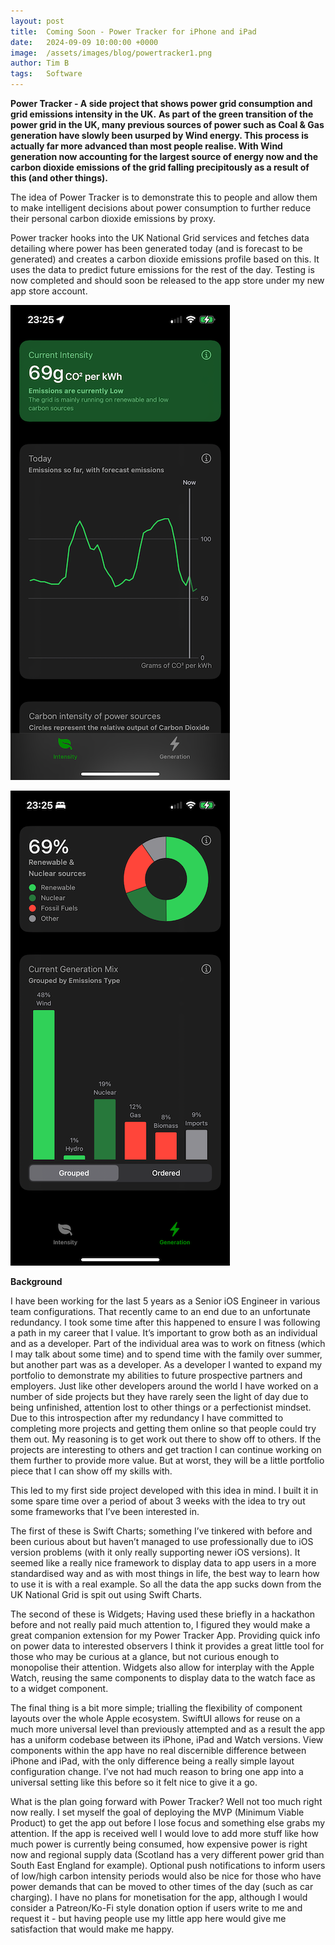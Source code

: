 ```yaml
---
layout: post
title:  Coming Soon - Power Tracker for iPhone and iPad
date:   2024-09-09 10:00:00 +0000
image:  /assets/images/blog/powertracker1.png
author: Tim B
tags:   Software
---
```


**Power Tracker - A side project that shows power grid consumption and grid emissions intensity in the UK.**
**As part of the green transition of the power grid in the UK, many previous sources of power such as Coal & Gas generation have slowly been usurped by Wind energy. This process is actually far more advanced than most people realise. With Wind generation now accounting for the largest source of energy now and the carbon dioxide emissions of the grid falling precipitously as a result of this (and other things).**

The idea of Power Tracker is to demonstrate this to people and allow them to make intelligent decisions about power consumption to further reduce their personal carbon dioxide emissions by proxy. 

Power tracker hooks into the UK National Grid services and fetches data detailing where power has been generated today (and is forecast to be generated) and creates a carbon dioxide emissions profile based on this. It uses the data to predict future emissions for the rest of the day. 
Testing is now completed and should soon be released to the app store under my new app store account. 


![Carbon Intensity demonstrated in the App (for iPhone)](/assets/images/blog/powertracker2.png)

![Power production demonstrated in the App (for iPhone)](/assets/images/blog/powertracker3.png)

**Background**

I have been working for the last 5 years as a Senior iOS Engineer in various team configurations. That recently came to an end due to an unfortunate redundancy. I took some time after this happened to ensure I was following a path in my career that I value. It’s important to grow both as an individual and as a developer. Part of the individual area was to work on fitness (which I may talk about some time) and to spend time with the family over summer, but another part was as a developer. 
As a developer I wanted to expand my portfolio to demonstrate my abilities to future prospective partners and employers. Just like other developers around the world I have worked on a number of side projects but they have rarely seen the light of day due to being unfinished, attention lost to other things or a perfectionist mindset. 
Due to this introspection after my redundancy I have committed to completing more projects and getting them online so that people could try them out. My reasoning is to get work out there to show off to others. If the projects are interesting to others and get traction I can continue working on them further to provide more value. But at worst, they will be a little portfolio piece that I can show off my skills with.

This led to my first side project developed with this idea in mind. I built it in some spare time over a period of about 3 weeks with the idea to try out some frameworks that I’ve been interested in. 

The first of these is Swift Charts; something I’ve tinkered with before and been curious about but haven’t managed to use professionally due to iOS version problems (with it only really supporting newer iOS versions). It seemed like a really nice framework to display data to app users in a more standardised way and as with most things in life, the best way to learn how to use it is with a real example. So all the data the app sucks down from the UK National Grid is spit out using Swift Charts. 

The second of these is Widgets; Having used these briefly in a hackathon before and not really paid much attention to, I figured they would make a great companion extension for my Power Tracker App. Providing quick info on power data to interested observers I think it provides a great little tool for those who may be curious at a glance, but not curious enough to monopolise their attention. Widgets also allow for interplay with the Apple Watch, reusing the same components to display data to the watch face as to a widget component.

The final thing is a bit more simple; trialling the flexibility of component layouts over the whole Apple ecosystem. SwiftUI allows for reuse on a much more universal level than previously attempted and as a result the app has a uniform codebase between its iPhone, iPad and Watch versions. View components within the app have no real discernible difference between iPhone and iPad, with the only difference being a really simple layout configuration change. I’ve not had much reason to bring one app into a universal setting like this before so it felt nice to give it a go.

What is the plan going forward with Power Tracker? Well not too much right now really. I set myself the goal of deploying the MVP (Minimum Viable Product) to get the app out before I lose focus and something else grabs my attention. If the app is received well I would love to add more stuff like how much power is currently being consumed, how expensive power is right now and regional supply data (Scotland has a very different power grid than South East England for example). Optional push notifications to inform users of low/high carbon intensity periods would also be nice for those who have power demands that can be moved to other times of the day (such as car charging).
I have no plans for monetisation for the app, although I would consider a Patreon/Ko-Fi style donation option if users write to me and request it - but having people use my little app here would give me satisfaction that would make me happy.
